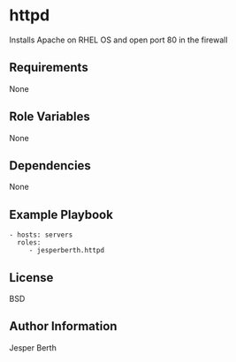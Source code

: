 httpd
=========

Installs Apache on RHEL OS and open port 80 in the firewall

Requirements
------------

None

Role Variables
--------------

None

Dependencies
------------

None

Example Playbook
----------------

    - hosts: servers
      roles:
         - jesperberth.httpd

License
-------

BSD

Author Information
------------------

Jesper Berth